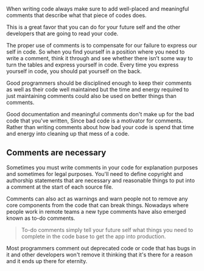 When writing code always make sure to add well-placed and meaningful comments that describe what that piece of codes does. 

This is a great favor that you can do for your future self and the other developers that are going to read your code. 

The proper use of comments is to compensate for our failure to express our self in code. So when you find yourself in a position where you need to write a comment, think it through and see whether there isn’t some way to turn the tables and express yourself in code. Every time you express yourself in code, you should pat yourself on the back.

Good programmers should be disciplined enough to keep their comments as well as their code well maintained but the time and energy required to just maintaining comments could also be used on better things than comments.

Good documentation and meaningful comments don't make up for the bad code that you've written, Since bad code is a motivator for comments. Rather than writing comments about how bad your code is spend that time and energy into cleaning up that mess of a code.

## Comments are necessary
Sometimes you must write comments in your code for explanation purposes and sometimes for legal purposes. You'll need to define copyright and authorship statements that are necessary and reasonable things to put into a comment at the start of each source file.

Comments can also act as warnings and warn people not to remove any core components from the code that can break things. Nowadays where people work in remote teams a new type comments have also emerged known as to-do comments. 

> To-do comments simply tell your future self what things you need to complete in the code base to get the app into production.

Most programmers comment out deprecated code or code that has bugs in it and other developers won't remove it thinking that it's there for a reason and it ends up there for eternity.